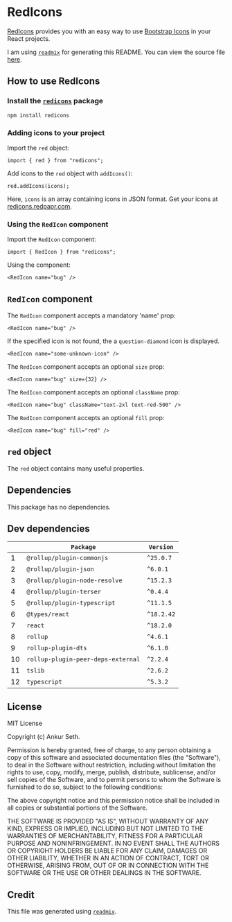 
# RedIcons
[RedIcons](https://redicons.redpapr.com/) provides you with an easy way to use
[Bootstrap Icons](https://icons.getbootstrap.com/) in your React projects.

I am using [`readmix`](https://github.com/iaseth/readmix) for generating this README.
You can view the source file [here](https://github.com/iaseth/timenames/blob/master/README.md.rx).


## How to use RedIcons

### Install the [`redicons`](https://www.npmjs.com/package/redicons) package
```
npm install redicons
```

### Adding icons to your project
Import the `red` object:
```
import { red } from "redicons";
```
Add icons to the `red` object with `addIcons()`:
```
red.addIcons(icons);
```
Here, `icons` is an array containing icons in JSON format.
Get your icons at [redicons.redpapr.com](https://redicons.redpapr.com/).

### Using the `RedIcon` component
Import the `RedIcon` component:
```
import { RedIcon } from "redicons";
```
Using the component:
```
<RedIcon name="bug" />
```


## `RedIcon` component
The `RedIcon` component accepts a mandatory 'name' prop:
```
<RedIcon name="bug" />
```

If the specified icon is not found, the a `question-diamond` icon is displayed.
```
<RedIcon name="some-unknown-icon" />
```

The `RedIcon` component accepts an optional `size` prop:
```
<RedIcon name="bug" size={32} />
```

The `RedIcon` component accepts an optional `className` prop:
```
<RedIcon name="bug" className="text-2xl text-red-500" />
```

The `RedIcon` component accepts an optional `fill` prop:
```
<RedIcon name="bug" fill="red" />
```


## `red` object
The `red` object contains many useful properties.


## Dependencies
This package has no dependencies.


## Dev dependencies
|     | `Package`                          | `Version`   |
| --- | ---------------------------------- | ----------- |
| 1   | `@rollup/plugin-commonjs`          | `^25.0.7`   |
| 2   | `@rollup/plugin-json`              | `^6.0.1`    |
| 3   | `@rollup/plugin-node-resolve`      | `^15.2.3`   |
| 4   | `@rollup/plugin-terser`            | `^0.4.4`    |
| 5   | `@rollup/plugin-typescript`        | `^11.1.5`   |
| 6   | `@types/react`                     | `^18.2.42`  |
| 7   | `react`                            | `^18.2.0`   |
| 8   | `rollup`                           | `^4.6.1`    |
| 9   | `rollup-plugin-dts`                | `^6.1.0`    |
| 10  | `rollup-plugin-peer-deps-external` | `^2.2.4`    |
| 11  | `tslib`                            | `^2.6.2`    |
| 12  | `typescript`                       | `^5.3.2`    |



## License
MIT License

Copyright (c) Ankur Seth.

Permission is hereby granted, free of charge, to any person obtaining a copy
of this software and associated documentation files (the "Software"), to deal
in the Software without restriction, including without limitation the rights
to use, copy, modify, merge, publish, distribute, sublicense, and/or sell
copies of the Software, and to permit persons to whom the Software is
furnished to do so, subject to the following conditions:

The above copyright notice and this permission notice shall be included in all
copies or substantial portions of the Software.

THE SOFTWARE IS PROVIDED "AS IS", WITHOUT WARRANTY OF ANY KIND, EXPRESS OR
IMPLIED, INCLUDING BUT NOT LIMITED TO THE WARRANTIES OF MERCHANTABILITY,
FITNESS FOR A PARTICULAR PURPOSE AND NONINFRINGEMENT. IN NO EVENT SHALL THE
AUTHORS OR COPYRIGHT HOLDERS BE LIABLE FOR ANY CLAIM, DAMAGES OR OTHER
LIABILITY, WHETHER IN AN ACTION OF CONTRACT, TORT OR OTHERWISE, ARISING FROM,
OUT OF OR IN CONNECTION WITH THE SOFTWARE OR THE USE OR OTHER DEALINGS IN THE
SOFTWARE.


## Credit

This file was generated using [`readmix`](https://github.com/iaseth/readmix).

